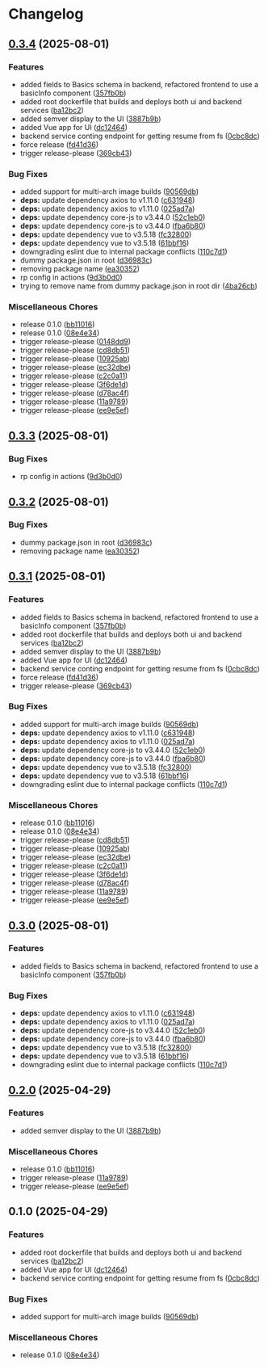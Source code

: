 # Changelog

## [0.3.4](https://github.com/andygodish/yamlres/compare/v0.3.3...v0.3.4) (2025-08-01)


### Features

* added fields to Basics schema in backend, refactored frontend to use a basicInfo component ([357fb0b](https://github.com/andygodish/yamlres/commit/357fb0b0804149bc8253e78d1cffe7d8a2b4ed5e))
* added root dockerfile that builds and deploys both ui and backend services ([ba12bc2](https://github.com/andygodish/yamlres/commit/ba12bc250bafe4314a9ae81e4504548c3ea57cea))
* added semver display to the UI ([3887b9b](https://github.com/andygodish/yamlres/commit/3887b9bac3a304e500341681bc57f5b5d517c1fe))
* added Vue app for UI ([dc12464](https://github.com/andygodish/yamlres/commit/dc1246432d7a197992d676a4e7baf508a7bf8753))
* backend service conting endpoint for getting resume from fs ([0cbc8dc](https://github.com/andygodish/yamlres/commit/0cbc8dc3a2a870e5773f073c7ce508d5596cc758))
* force release ([fd41d36](https://github.com/andygodish/yamlres/commit/fd41d36290c8f3142961b8d79941e0099beea2a7))
* trigger release-please ([369cb43](https://github.com/andygodish/yamlres/commit/369cb4340fdf1f2d28f4c5d19ba3bb7ac6848315))


### Bug Fixes

* added support for multi-arch image builds ([90569db](https://github.com/andygodish/yamlres/commit/90569dbaaf189a253ca1127f324c50d44ca9d4dc))
* **deps:** update dependency axios to v1.11.0 ([c631948](https://github.com/andygodish/yamlres/commit/c6319483da5d844f80e45170c18463fc40542f9e))
* **deps:** update dependency axios to v1.11.0 ([025ad7a](https://github.com/andygodish/yamlres/commit/025ad7a17a2a870ce722fd88ecba9c01d91a8c15))
* **deps:** update dependency core-js to v3.44.0 ([52c1eb0](https://github.com/andygodish/yamlres/commit/52c1eb093bd24253360b56c82c7ecb26c1381e30))
* **deps:** update dependency core-js to v3.44.0 ([fba6b80](https://github.com/andygodish/yamlres/commit/fba6b808a8e0611be8070ce3c0ccebbedc755160))
* **deps:** update dependency vue to v3.5.18 ([fc32800](https://github.com/andygodish/yamlres/commit/fc32800541b7f37e0f2c5591eb21ca34ef5c4d79))
* **deps:** update dependency vue to v3.5.18 ([61bbf16](https://github.com/andygodish/yamlres/commit/61bbf160cdce0c385192e791127b151c98ea928c))
* downgrading eslint due to internal package conflicts ([110c7d1](https://github.com/andygodish/yamlres/commit/110c7d1e5dfbc44f90e2af7a3bc87b756fa77d01))
* dummy package.json in root ([d36983c](https://github.com/andygodish/yamlres/commit/d36983c43ddff0dab52b85ed7b7495f1acb12b0f))
* removing package name ([ea30352](https://github.com/andygodish/yamlres/commit/ea303527a3ba31a8de0e0a9a7bef1cd3d08d9053))
* rp config in actions ([9d3b0d0](https://github.com/andygodish/yamlres/commit/9d3b0d04aa921767dc67d3439005ad510d889aed))
* trying to remove name from dummy package.json in root dir ([4ba26cb](https://github.com/andygodish/yamlres/commit/4ba26cb5c1ed334bccd5908b3973ea745f2996f2))


### Miscellaneous Chores

* release 0.1.0 ([bb11016](https://github.com/andygodish/yamlres/commit/bb110161e885f84a3de4412fd6e5de9e615ed160))
* release 0.1.0 ([08e4e34](https://github.com/andygodish/yamlres/commit/08e4e344ee6eb0ba9fd9fc9767ff911fddc6d5d1))
* trigger release-please ([0148dd9](https://github.com/andygodish/yamlres/commit/0148dd904501569d95aea9e2e8ba0504493a5b71))
* trigger release-please ([cd8db51](https://github.com/andygodish/yamlres/commit/cd8db5102a6316ce144403fd60be6454fda956eb))
* trigger release-please ([10925ab](https://github.com/andygodish/yamlres/commit/10925abf83bb79760c198c8a308fc693ed8031a3))
* trigger release-please ([ec32dbe](https://github.com/andygodish/yamlres/commit/ec32dbe9862dca10cba022f72a1de6c8fa143f03))
* trigger release-please ([c2c0a11](https://github.com/andygodish/yamlres/commit/c2c0a111a2d829ff983cdbfbd8bcb4c3d1e44f16))
* trigger release-please ([3f6de1d](https://github.com/andygodish/yamlres/commit/3f6de1d5c0bd6d71f5e0bc813912d69fad533e3c))
* trigger release-please ([d78ac4f](https://github.com/andygodish/yamlres/commit/d78ac4f99bd15bda6577dcf8b29e1fc2564ce944))
* trigger release-please ([11a9789](https://github.com/andygodish/yamlres/commit/11a978999b617339069d2ebc9f8d32a98bdab1cd))
* trigger release-please ([ee9e5ef](https://github.com/andygodish/yamlres/commit/ee9e5effb0bfdbfc4132e3f29a9cfadb011b923f))

## [0.3.3](https://github.com/andygodish/yamlres/compare/yamlres-v0.3.2...yamlres-v0.3.3) (2025-08-01)


### Bug Fixes

* rp config in actions ([9d3b0d0](https://github.com/andygodish/yamlres/commit/9d3b0d04aa921767dc67d3439005ad510d889aed))

## [0.3.2](https://github.com/andygodish/yamlres/compare/yamlres-v0.3.1...yamlres-v0.3.2) (2025-08-01)


### Bug Fixes

* dummy package.json in root ([d36983c](https://github.com/andygodish/yamlres/commit/d36983c43ddff0dab52b85ed7b7495f1acb12b0f))
* removing package name ([ea30352](https://github.com/andygodish/yamlres/commit/ea303527a3ba31a8de0e0a9a7bef1cd3d08d9053))

## [0.3.1](https://github.com/andygodish/yamlres/compare/yamlres-v0.3.0...yamlres-v0.3.1) (2025-08-01)


### Features

* added fields to Basics schema in backend, refactored frontend to use a basicInfo component ([357fb0b](https://github.com/andygodish/yamlres/commit/357fb0b0804149bc8253e78d1cffe7d8a2b4ed5e))
* added root dockerfile that builds and deploys both ui and backend services ([ba12bc2](https://github.com/andygodish/yamlres/commit/ba12bc250bafe4314a9ae81e4504548c3ea57cea))
* added semver display to the UI ([3887b9b](https://github.com/andygodish/yamlres/commit/3887b9bac3a304e500341681bc57f5b5d517c1fe))
* added Vue app for UI ([dc12464](https://github.com/andygodish/yamlres/commit/dc1246432d7a197992d676a4e7baf508a7bf8753))
* backend service conting endpoint for getting resume from fs ([0cbc8dc](https://github.com/andygodish/yamlres/commit/0cbc8dc3a2a870e5773f073c7ce508d5596cc758))
* force release ([fd41d36](https://github.com/andygodish/yamlres/commit/fd41d36290c8f3142961b8d79941e0099beea2a7))
* trigger release-please ([369cb43](https://github.com/andygodish/yamlres/commit/369cb4340fdf1f2d28f4c5d19ba3bb7ac6848315))


### Bug Fixes

* added support for multi-arch image builds ([90569db](https://github.com/andygodish/yamlres/commit/90569dbaaf189a253ca1127f324c50d44ca9d4dc))
* **deps:** update dependency axios to v1.11.0 ([c631948](https://github.com/andygodish/yamlres/commit/c6319483da5d844f80e45170c18463fc40542f9e))
* **deps:** update dependency axios to v1.11.0 ([025ad7a](https://github.com/andygodish/yamlres/commit/025ad7a17a2a870ce722fd88ecba9c01d91a8c15))
* **deps:** update dependency core-js to v3.44.0 ([52c1eb0](https://github.com/andygodish/yamlres/commit/52c1eb093bd24253360b56c82c7ecb26c1381e30))
* **deps:** update dependency core-js to v3.44.0 ([fba6b80](https://github.com/andygodish/yamlres/commit/fba6b808a8e0611be8070ce3c0ccebbedc755160))
* **deps:** update dependency vue to v3.5.18 ([fc32800](https://github.com/andygodish/yamlres/commit/fc32800541b7f37e0f2c5591eb21ca34ef5c4d79))
* **deps:** update dependency vue to v3.5.18 ([61bbf16](https://github.com/andygodish/yamlres/commit/61bbf160cdce0c385192e791127b151c98ea928c))
* downgrading eslint due to internal package conflicts ([110c7d1](https://github.com/andygodish/yamlres/commit/110c7d1e5dfbc44f90e2af7a3bc87b756fa77d01))


### Miscellaneous Chores

* release 0.1.0 ([bb11016](https://github.com/andygodish/yamlres/commit/bb110161e885f84a3de4412fd6e5de9e615ed160))
* release 0.1.0 ([08e4e34](https://github.com/andygodish/yamlres/commit/08e4e344ee6eb0ba9fd9fc9767ff911fddc6d5d1))
* trigger release-please ([cd8db51](https://github.com/andygodish/yamlres/commit/cd8db5102a6316ce144403fd60be6454fda956eb))
* trigger release-please ([10925ab](https://github.com/andygodish/yamlres/commit/10925abf83bb79760c198c8a308fc693ed8031a3))
* trigger release-please ([ec32dbe](https://github.com/andygodish/yamlres/commit/ec32dbe9862dca10cba022f72a1de6c8fa143f03))
* trigger release-please ([c2c0a11](https://github.com/andygodish/yamlres/commit/c2c0a111a2d829ff983cdbfbd8bcb4c3d1e44f16))
* trigger release-please ([3f6de1d](https://github.com/andygodish/yamlres/commit/3f6de1d5c0bd6d71f5e0bc813912d69fad533e3c))
* trigger release-please ([d78ac4f](https://github.com/andygodish/yamlres/commit/d78ac4f99bd15bda6577dcf8b29e1fc2564ce944))
* trigger release-please ([11a9789](https://github.com/andygodish/yamlres/commit/11a978999b617339069d2ebc9f8d32a98bdab1cd))
* trigger release-please ([ee9e5ef](https://github.com/andygodish/yamlres/commit/ee9e5effb0bfdbfc4132e3f29a9cfadb011b923f))

## [0.3.0](https://github.com/andygodish/yamlres/compare/v0.2.0...v0.3.0) (2025-08-01)


### Features

* added fields to Basics schema in backend, refactored frontend to use a basicInfo component ([357fb0b](https://github.com/andygodish/yamlres/commit/357fb0b0804149bc8253e78d1cffe7d8a2b4ed5e))


### Bug Fixes

* **deps:** update dependency axios to v1.11.0 ([c631948](https://github.com/andygodish/yamlres/commit/c6319483da5d844f80e45170c18463fc40542f9e))
* **deps:** update dependency axios to v1.11.0 ([025ad7a](https://github.com/andygodish/yamlres/commit/025ad7a17a2a870ce722fd88ecba9c01d91a8c15))
* **deps:** update dependency core-js to v3.44.0 ([52c1eb0](https://github.com/andygodish/yamlres/commit/52c1eb093bd24253360b56c82c7ecb26c1381e30))
* **deps:** update dependency core-js to v3.44.0 ([fba6b80](https://github.com/andygodish/yamlres/commit/fba6b808a8e0611be8070ce3c0ccebbedc755160))
* **deps:** update dependency vue to v3.5.18 ([fc32800](https://github.com/andygodish/yamlres/commit/fc32800541b7f37e0f2c5591eb21ca34ef5c4d79))
* **deps:** update dependency vue to v3.5.18 ([61bbf16](https://github.com/andygodish/yamlres/commit/61bbf160cdce0c385192e791127b151c98ea928c))
* downgrading eslint due to internal package conflicts ([110c7d1](https://github.com/andygodish/yamlres/commit/110c7d1e5dfbc44f90e2af7a3bc87b756fa77d01))

## [0.2.0](https://github.com/andygodish/yamlres/compare/v0.1.0...v0.2.0) (2025-04-29)


### Features

* added semver display to the UI ([3887b9b](https://github.com/andygodish/yamlres/commit/3887b9bac3a304e500341681bc57f5b5d517c1fe))


### Miscellaneous Chores

* release 0.1.0 ([bb11016](https://github.com/andygodish/yamlres/commit/bb110161e885f84a3de4412fd6e5de9e615ed160))
* trigger release-please ([11a9789](https://github.com/andygodish/yamlres/commit/11a978999b617339069d2ebc9f8d32a98bdab1cd))
* trigger release-please ([ee9e5ef](https://github.com/andygodish/yamlres/commit/ee9e5effb0bfdbfc4132e3f29a9cfadb011b923f))

## 0.1.0 (2025-04-29)


### Features

* added root dockerfile that builds and deploys both ui and backend services ([ba12bc2](https://github.com/andygodish/yamlres/commit/ba12bc250bafe4314a9ae81e4504548c3ea57cea))
* added Vue app for UI ([dc12464](https://github.com/andygodish/yamlres/commit/dc1246432d7a197992d676a4e7baf508a7bf8753))
* backend service conting endpoint for getting resume from fs ([0cbc8dc](https://github.com/andygodish/yamlres/commit/0cbc8dc3a2a870e5773f073c7ce508d5596cc758))


### Bug Fixes

* added support for multi-arch image builds ([90569db](https://github.com/andygodish/yamlres/commit/90569dbaaf189a253ca1127f324c50d44ca9d4dc))


### Miscellaneous Chores

* release 0.1.0 ([08e4e34](https://github.com/andygodish/yamlres/commit/08e4e344ee6eb0ba9fd9fc9767ff911fddc6d5d1))
